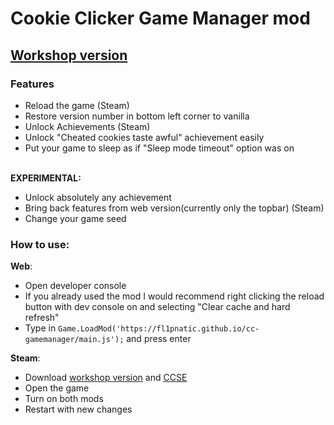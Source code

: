 # Cookie Clicker Game Manager mod

## [Workshop version](https://steamcommunity.com/sharedfiles/filedetails/?id=2699593599)

### Features
- Reload the game (Steam)
- Restore version number in bottom left corner to vanilla
- Unlock Achievements (Steam)
- Unlock "Cheated cookies taste awful" achievement easily
- Put your game to sleep as if "Sleep mode timeout" option was on

<br>**EXPERIMENTAL:**
- Unlock absolutely any achievement
- Bring back features from web version(currently only the topbar) (Steam)
- Change your game seed

### How to use:
**Web**:
- Open developer console
- If you already used the mod I would recommend right clicking the reload button with dev console on and selecting "Clear cache and hard refresh"
- Type in `Game.LoadMod('https://fl1pnatic.github.io/cc-gamemanager/main.js');` and press enter

**Steam**:
- Download [workshop version](https://steamcommunity.com/sharedfiles/filedetails/?id=2699593599) and [CCSE](https://steamcommunity.com/workshop/filedetails/?id=2685465009)
- Open the game
- Turn on both mods
- Restart with new changes
